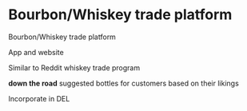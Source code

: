 # Bourbon/Whiskey trade platform

Bourbon/Whiskey trade platform

App and website 

Similar to Reddit whiskey trade program

**down the road** suggested bottles for customers based on their likings

Incorporate in DEL

